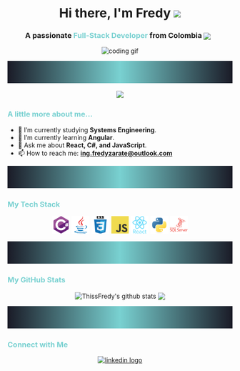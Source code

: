 <h1 align="center">Hi there, I'm Fredy <img src="https://media.giphy.com/media/hvRJCLFzcasrR4ia7z/giphy.gif" width="35"></h1>

<h3 align="center">A passionate <span style="color: #79d1d1;">Full-Stack Developer</span> from Colombia <img src="https://upload.wikimedia.org/wikipedia/commons/2/21/Flag_of_Colombia.svg" width="25" style="display:inline-block; vertical-align:middle;"></h3>

<p align="center">
  <img src="https://media.giphy.com/media/v1.Y2lkPTc5MGI3NjExZDlteXBxdXU4N3Z5NGNlcHA5Yzc4Ync5OThsZ3Z3NWdwY29qbHg0eCZlcD12MV9naWZzX3NlYXJjaCZjdD1n/JqmupuTVZYaQX5s094/giphy.gif" alt="coding gif" width="600"/>
</p>

<p align="center">
  <img src="data:image/gif;base64,R0lGODlhAQABAIAAAAAAAP///yH5BAEAAAAALAAAAAABAAEAAAIBRAA7" width="800" height="50" style="background: linear-gradient(to right, #1a1b27, #79d1d1, #1a1b27);">
</p>

<p align="center">
  <img src="https://raw.githubusercontent.com/ThissFredy/ThissFredy/main/resources/hr.gif" width="600" />
</p>

### <span style="color: #79d1d1;">A little more about me...</span>

- 🔭 I’m currently studying **Systems Engineering**.
- 🌱 I’m currently learning **Angular**.
- 💬 Ask me about **React, C#, and JavaScript**.
- 📫 How to reach me: **ing.fredyzarate@outlook.com**

<p align="center">
  <img src="data:image/gif;base64,R0lGODlhAQABAIAAAAAAAP///yH5BAEAAAAALAAAAAABAAEAAAIBRAA7" width="800" height="50" style="background: linear-gradient(to right, #1a1b27, #79d1d1, #1a1b27);">
</p>

### <span style="color: #79d1d1;">My Tech Stack</span>

<p align="center">
  <a href="https://learn.microsoft.com/en-us/dotnet/csharp/" target="_blank" rel="noreferrer"><img src="https://raw.githubusercontent.com/devicons/devicon/master/icons/csharp/csharp-original.svg" alt="csharp" width="40" height="40"/></a>
  <a href="https://www.java.com" target="_blank" rel="noreferrer"><img src="https://raw.githubusercontent.com/devicons/devicon/master/icons/java/java-original.svg" alt="java" width="40" height="40"/></a>
  <a href="https://www.w3schools.com/css/" target="_blank" rel="noreferrer"><img src="https://raw.githubusercontent.com/devicons/devicon/master/icons/css3/css3-original-wordmark.svg" alt="css3" width="40" height="40"/></a>
  <a href="https://developer.mozilla.org/en-US/docs/Web/JavaScript" target="_blank" rel="noreferrer"><img src="https://raw.githubusercontent.com/devicons/devicon/master/icons/javascript/javascript-original.svg" alt="javascript" width="40" height="40"/></a>
  <a href="https://reactjs.org/" target="_blank" rel="noreferrer"><img src="https://raw.githubusercontent.com/devicons/devicon/master/icons/react/react-original-wordmark.svg" alt="react" width="40" height="40"/></a>
  <a href="https://www.python.org" target="_blank" rel="noreferrer"><img src="https://raw.githubusercontent.com/devicons/devicon/master/icons/python/python-original.svg" alt="python" width="40" height="40"/></a>
  <a href="https://www.microsoft.com/sql-server" target="_blank" rel="noreferrer"><img src="https://raw.githubusercontent.com/devicons/devicon/master/icons/microsoftsqlserver/microsoftsqlserver-plain-wordmark.svg" alt="sql" width="40" height="40"/></a>
</p>

<p align="center">
  <img src="data:image/gif;base64,R0lGODlhAQABAIAAAAAAAP///yH5BAEAAAAALAAAAAABAAEAAAIBRAA7" width="800" height="50" style="background: linear-gradient(to right, #1a1b27, #79d1d1, #1a1b27);">
</p>

### <span style="color: #79d1d1;">My GitHub Stats</span>

<p align="center">
  <img align="center" src="https://github-readme-stats.vercel.app/api?username=ThissFredy&show_icons=true&hide_border=true&title_color=79d1d1&icon_color=79d1d1&bg_color=1a1b27&text_color=c9d1d9" alt="ThissFredy's github stats" />
  <img align="center" src="https://github-readme-stats.vercel.app/api/top-langs/?username=ThissFredy&layout=compact&hide_border=true&title_color=79d1d1&bg_color=1a1b27&text_color=c9d1d9" />
</p>

<p align="center">
  <img src="data:image/gif;base64,R0lGODlhAQABAIAAAAAAAP///yH5BAEAAAAALAAAAAABAAEAAAIBRAA7" width="800" height="50" style="background: linear-gradient(to right, #1a1b27, #79d1d1, #1a1b27);">
</p>

### <span style="color: #79d1d1;">Connect with Me</span>

<p align="center">
  <a href="https://www.linkedin.com/in/fredy-zarate/" target="_blank">
    <img src="https://raw.githubusercontent.com/maurodesouza/profile-readme-generator/master/src/assets/icons/social/linkedin/default.svg" width="52" height="40" alt="linkedin logo" />
  </a>
</p>
